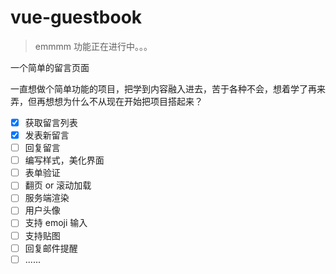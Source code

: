 # vue-guestbook

> emmmm  功能正在进行中。。。

一个简单的留言页面

 一直想做个简单功能的项目，把学到内容融入进去，苦于各种不会，想着学了再来弄，但再想想为什么不从现在开始把项目搭起来？


- [x] 获取留言列表
- [x] 发表新留言
- [ ] 回复留言
- [ ] 编写样式，美化界面
- [ ] 表单验证
- [ ] 翻页 or 滚动加载
- [ ] 服务端渲染
- [ ] 用户头像
- [ ] 支持 emoji 输入
- [ ] 支持贴图
- [ ] 回复邮件提醒
- [ ] ......
